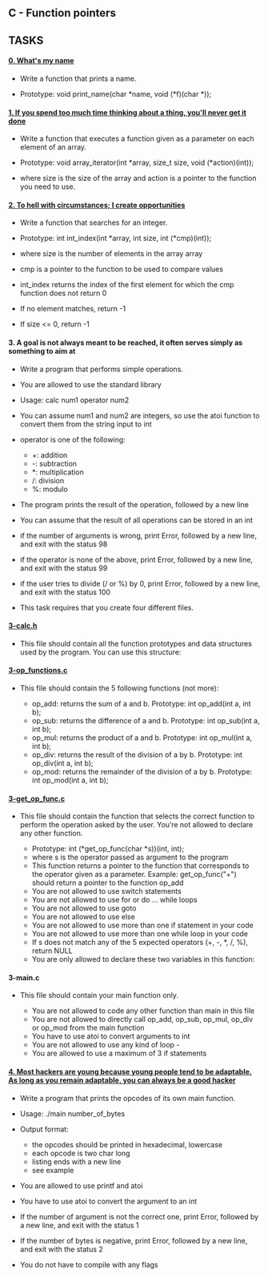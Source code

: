 ## C - Function pointers

## TASKS

#### [0. What's my name](0-print_name.c)

- Write a function that prints a name.

- Prototype: void print_name(char *name, void (*f)(char *));

#### [1. If you spend too much time thinking about a thing, you'll never get it done](1-array_iterator.c)

- Write a function that executes a function given as a parameter on each element of an array.

- Prototype: void array_iterator(int *array, size_t size, void (*action)(int));
- where size is the size of the array
and action is a pointer to the function you need to use.

#### [2. To hell with circumstances; I create opportunities](2-int_index.c)

- Write a function that searches for an integer.

- Prototype: int int_index(int *array, int size, int (*cmp)(int));
- where size is the number of elements in the array array
- cmp is a pointer to the function to be used to compare values
- int_index returns the index of the first element for which the cmp function does not return 0
- If no element matches, return -1
- If size <= 0, return -1

#### 3. A goal is not always meant to be reached, it often serves simply as something to aim at

- Write a program that performs simple operations.

- You are allowed to use the standard library
- Usage: calc num1 operator num2
- You can assume num1 and num2 are integers, so use the atoi function to convert them from the string input to int
- operator is one of the following:
	- +: addition
	- -: subtraction
	- *: multiplication
	- /: division
	- %: modulo
- The program prints the result of the operation, followed by a new line
- You can assume that the result of all operations can be stored in an int
- if the number of arguments is wrong, print Error, followed by a new line, and exit with the status 98
- if the operator is none of the above, print Error, followed by a new line, and exit with the status 99
- if the user tries to divide (/ or %) by 0, print Error, followed by a new line, and exit with the status 100
- This task requires that you create four different files.

#### [3-calc.h](3-calc.h)

- This file should contain all the function prototypes and data structures used by the program. You can use this structure:

#### [3-op_functions.c](3-op_functions.c)

- This file should contain the 5 following functions (not more):

	- op_add: returns the sum of a and b. Prototype: int op_add(int a, int b);
	- op_sub: returns the difference of a and b. Prototype: int op_sub(int a, int b);
	- op_mul: returns the product of a and b. Prototype: int op_mul(int a, int b);
	- op_div: returns the result of the division of a by b. Prototype: int op_div(int a, int b);
	- op_mod: returns the remainder of the division of a by b. Prototype: int op_mod(int a, int b);
#### [3-get_op_func.c](3-get_op_func.c)

- This file should contain the function that selects the correct function to perform the operation asked by the user. You’re not allowed to declare any other function.

	- Prototype: int (*get_op_func(char *s))(int, int);
	- where s is the operator passed as argument to the program
	- This function returns a pointer to the function that corresponds to the operator given as a parameter. Example: get_op_func("+") should return a pointer to the function op_add
	- You are not allowed to use switch statements
	- You are not allowed to use for or do ... while loops
	- You are not allowed to use goto
	- You are not allowed to use else
	- You are not allowed to use more than one if statement in your code
	- You are not allowed to use more than one while loop in your code
	- If s does not match any of the 5 expected operators (+, -, *, /, %), return NULL
	- You are only allowed to declare these two variables in this function:

#### 3-main.c

- This file should contain your main function only.

	- You are not allowed to code any other function than main in this file
	- You are not allowed to directly call op_add, op_sub, op_mul, op_div or op_mod from the main function
	- You have to use atoi to convert arguments to int
	- You are not allowed to use any kind of loop	- 
	- You are allowed to use a maximum of 3 if statements

#### [4. Most hackers are young because young people tend to be adaptable. As long as you remain adaptable, you can always be a good hacker](100-main_opcodes.c)

- Write a program that prints the opcodes of its own main function.

- Usage: ./main number_of_bytes
- Output format:
	- the opcodes should be printed in hexadecimal, lowercase
	- each opcode is two char long
	- listing ends with a new line
	- see example
- You are allowed to use printf and atoi
- You have to use atoi to convert the argument to an int
- If the number of argument is not the correct one, print Error, followed by a new line, and exit with the status 1
- If the number of bytes is negative, print Error, followed by a new line, and exit with the status 2
- You do not have to compile with any flags
